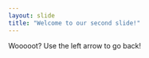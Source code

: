 ```yaml
---
layout: slide
title: "Welcome to our second slide!"
---
```

Wooooot?
Use the left arrow to go back!
